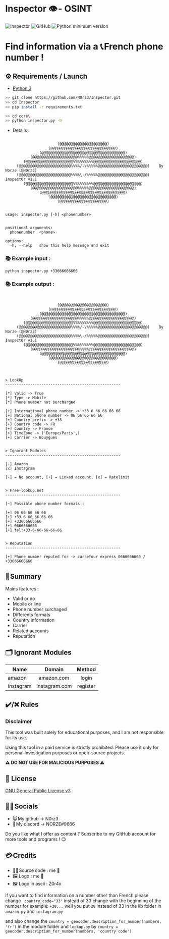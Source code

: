 # **Inspector 👁️ - OSINT**
![inspector](https://user-images.githubusercontent.com/123885505/235235978-76f43388-fba9-4443-bb30-1649aaa3ed95.png)
![GitHub](https://img.shields.io/github/license/bellingcat/octosuite?style=flat)
![Python minimum version](https://img.shields.io/badge/Python-3.10%2B-brightgreen)

# Find information via a 📞 __French__ phone number  !

## **⚙️ Requirements / Launch**

- [Python 3](https://www.python.org/downloads/release/python-370/)
```sh
>> git clone https://github.com/N0rz3/Inspector.git
>> cd Inspector
>> pip install -r requirements.txt

>> cd core\
>> python inspector.py -h
```

- Details : 
```

                       (@@@@@@@@@@@@@@@@@@@@@)
                   (@@@@@@@@@@@@@@@@@@@@@@@@@@@@@)
               (@@@@@@@@@@@@@@@@@@@@@@@@@@@@@@@@@@@@@)
           (@@@@@@@@@@@@@@@@@@@@%%%%%@@@@@@@@@@@@@@@@@@@@)        
        (@@@@@@@@@@@@@@@@@@@@@%%%%%%%%%@@@@@@@@@@@@@@@@@@@@@)     
     (@@@@@@@@@@@@@@@@@@@@@@@%%%%/-\%%%%%@@@@@@@@@@@@@@@@@@@@@@)    By Norze (@N0rz3)
     (@@@@@@@@@@@@@@@@@@@@@@@%%%%\-/%%%%%@@@@@@@@@@@@@@@@@@@@@@)      Inspect0r v1.1 
        (@@@@@@@@@@@@@@@@@@@@@%%%%%%%%%@@@@@@@@@@@@@@@@@@@@@)
           (@@@@@@@@@@@@@@@@@@@@%%%%%@@@@@@@@@@@@@@@@@@@@)       
               (@@@@@@@@@@@@@@@@@@@@@@@@@@@@@@@@@@@@@)           
                   (@@@@@@@@@@@@@@@@@@@@@@@@@@@@@)
                       (@@@@@@@@@@@@@@@@@@@@@)


usage: inspector.py [-h] <phonenumber>


positional arguments:
  phonenumber  <phone>

options:
  -h, --help   show this help message and exit
```

### **📚 Example input :**
```
python inspector.py +33666666666
```

### **📚 Example output :**
```


                       (@@@@@@@@@@@@@@@@@@@@@)
                   (@@@@@@@@@@@@@@@@@@@@@@@@@@@@@)
               (@@@@@@@@@@@@@@@@@@@@@@@@@@@@@@@@@@@@@)
           (@@@@@@@@@@@@@@@@@@@@%%%%%@@@@@@@@@@@@@@@@@@@@)
        (@@@@@@@@@@@@@@@@@@@@@%%%%%%%%%@@@@@@@@@@@@@@@@@@@@@)
     (@@@@@@@@@@@@@@@@@@@@@@@%%%%/-\%%%%%@@@@@@@@@@@@@@@@@@@@@@)    By Norze (@N0rz3)
     (@@@@@@@@@@@@@@@@@@@@@@@%%%%\-/%%%%%@@@@@@@@@@@@@@@@@@@@@@)      Inspect0r v1.1
        (@@@@@@@@@@@@@@@@@@@@@%%%%%%%%%@@@@@@@@@@@@@@@@@@@@@)
           (@@@@@@@@@@@@@@@@@@@@%%%%%@@@@@@@@@@@@@@@@@@@@)
               (@@@@@@@@@@@@@@@@@@@@@@@@@@@@@@@@@@@@@)
                   (@@@@@@@@@@@@@@@@@@@@@@@@@@@@@)
                       (@@@@@@@@@@@@@@@@@@@@@)



> LookUp
---------------------------------------------------

[*] Valid -> True
[*] Type -> Mobile
[*] Phone number not surcharged

[+] International phone number -> +33 6 66 66 66 66
[+] National phone number -> 06 66 66 66 66        
[+] Country prefix -> +33
[+] Country code -> FR
[+] Country -> France
[+] TimeZone -> ('Europe/Paris',)
[+] Carrier -> Bouygues


> Ignorant Modules
---------------------------------------------------

[-] Amazon
[x] Instagram

[-] = No account, [+] = Linked account, [x] = Ratelimit


> Free-lookup.net
---------------------------------------------------    

[~] Possible phone number formats :

[+] 06 66 66 66 66
[+] +33 6 66 66 66 66
[+] +33666666666
[+] 0666666666
[+] tel:+33-6-66-66-66-66


> Reputation
---------------------------------------------------

[+] Phone number reputed for -> carrefour express 0666666666 / +33666666666
```


## **🧾 Summary**

Mains features :
 - Valid or no
 - Mobile or line
 - Phone number surchaged
 - Differents formats
 - Country information
 - Carrier
 - Related accounts
 - Reputation 


## **🗂️ Ignorant  Modules**

|   Name   |  Domain | Method | 
|---    |:-: | :-:
|    amazon  |   amazon.com   | login|
|   instagram|   instagram.com           | register|





## ✔️/❌ Rules
### __Disclaimer__

This tool was built solely for educational purposes, and I am not responsible for its use.

Using this tool in a paid service is strictly prohibited. Please use it only for personal investigation purposes or open-source projects.

**⚠️ DO NOT USE FOR MALICIOUS PURPOSES ⚠️**


## **📝 License**

[GNU General Public License v3](https://www.gnu.org/licenses/gpl-3.0.fr.html)


## **👋🏻 Socials**

- 😺 My github -> N0rz3
- 🤖 My discord -> NORZE#9666

Do you like what I offer as content ? Subscribe to my GitHub account for more tools and programs ! 😉

## **💳 Credits**

- 👨‍💻 Source code : me 🤗
- 🖼️ Logo        : me 🤗
- 🖼️ Logo in ascii : Z0r4x

if you want to find information on a number other than French please change ` country_code="33"` instead of 33 change with the beginning of the number for example: `+20...` well you put `20` instead of 33 in the lib folder in `amazon.py` and `instagram.py`

and also change the `country = geocoder.description_for_number(numbers, 'fr')` in the module folder and `lookup.py` by `country = geocoder.description_for_number(numbers, 'country code')`
